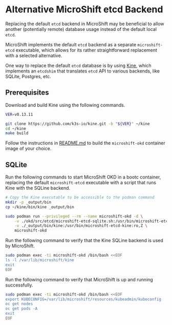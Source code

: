 # Alternative MicroShift etcd Backend

Replacing the default `etcd` backend in MicroShift may be beneficial to allow
another (potentially remote) database usage instead of the default local `etcd`.

MicroShift implements the default `etcd` backend as a separate `microshift-etcd`
executable, which allows for its rather straightforward replacement with a selected
alternative.

One way to replace the default `etcd` database is by using [Kine](https://github.com/k3s-io/kine),
which implements an `etcdshim` that translates `etcd` API to various backends,
like SQLite, Postgres, etc.

## Prerequisites

Download and build Kine using the following commands.

```bash
VER=v0.13.11

git clone https://github.com/k3s-io/kine.git -b "${VER}" ~/kine
cd ~/kine
make build
```

Follow the instructions in [README.md](../README.md) to build the `microshift-okd`
container image of your choice.

## SQLite

Run the following commands to start MicroShift OKD in a bootc container, replacing
the default `microshift-etcd` executable with a script that runs Kine with the
SQLine backend.

```bash
# Copy the Kine executable to be accessible to the podman command
mkdir -p _output/bin
cp ~/kine/bin/kine _output/bin

sudo podman run --privileged --rm --name microshift-okd -d \
    -v ./okd/src/etcd/microshift-etcd-sqlite.sh:/usr/bin/microshift-etcd:ro,Z \
    -v ./_output/bin/kine:/usr/bin/microshift-etcd-kine:ro,Z \
    microshift-okd
```

Run the following command to verify that the Kine SQLine backend is used by MicroShift.

```bash
sudo podman exec -ti microshift-okd /bin/bash <<EOF
ls -l /var/lib/microshift/kine
exit
EOF
```

Run the following command to verify that MicroShift is up and running successfully.

```bash
sudo podman exec -ti microshift-okd /bin/bash <<EOF
export KUBECONFIG=/var/lib/microshift/resources/kubeadmin/kubeconfig
oc get nodes
oc get pods -A
exit
EOF
```
